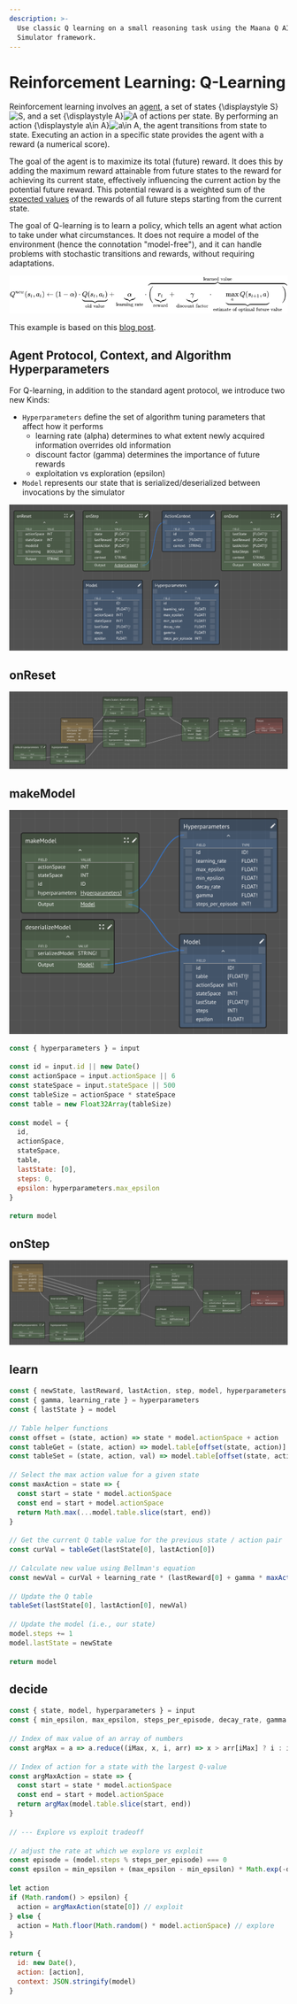 ```yaml
---
description: >-
  Use classic Q learning on a small reasoning task using the Maana Q AI
  Simulator framework.
---
```


# Reinforcement Learning: Q-Learning

Reinforcement learning involves an [agent](https://en.wikipedia.org/wiki/Intelligent_agent), a set of states {\displaystyle S}![S](https://wikimedia.org/api/rest_v1/media/math/render/svg/4611d85173cd3b508e67077d4a1252c9c05abca2), and a set {\displaystyle A}![A](https://wikimedia.org/api/rest_v1/media/math/render/svg/7daff47fa58cdfd29dc333def748ff5fa4c923e3) of actions per state. By performing an action {\displaystyle a\in A}![a\in A](https://wikimedia.org/api/rest_v1/media/math/render/svg/a97387981adb5d65f74518e20b6785a284d7abd5), the agent transitions from state to state. Executing an action in a specific state provides the agent with a reward \(a numerical score\).

The goal of the agent is to maximize its total \(future\) reward. It does this by adding the maximum reward attainable from future states to the reward for achieving its current state, effectively influencing the current action by the potential future reward. This potential reward is a weighted sum of the [expected values](https://en.wikipedia.org/wiki/Expected_value) of the rewards of all future steps starting from the current state.

The goal of Q-learning is to learn a policy, which tells an agent what action to take under what circumstances. It does not require a model of the environment \(hence the connotation "model-free"\), and it can handle problems with stochastic transitions and rewards, without requiring adaptations.

![](../../../.gitbook/assets/image%20%28153%29.png)

This example is based on this [blog post](https://tiewkh.github.io/blog/qlearning-openaitaxi/).

## Agent Protocol, Context, and Algorithm Hyperparameters

For Q-learning, in addition to the standard agent protocol, we introduce two new Kinds:

* `Hyperparameters` define the set of algorithm tuning parameters that affect how it performs
  * learning rate \(alpha\) determines to what extent newly acquired information overrides old information
  * discount factor \(gamma\) determines the importance of future rewards
  * exploitation vs exploration \(epsilon\)
* `Model` represents our state that is serialized/deserialized between invocations by the simulator

![](../../../.gitbook/assets/image%20%28170%29.png)

## onReset



![](../../../.gitbook/assets/image%20%2838%29.png)

## makeModel

![](../../../.gitbook/assets/image%20%28178%29.png)

```javascript
const { hyperparameters } = input

const id = input.id || new Date()
const actionSpace = input.actionSpace || 6
const stateSpace = input.stateSpace || 500
const tableSize = actionSpace * stateSpace
const table = new Float32Array(tableSize)

const model = {
  id,
  actionSpace,
  stateSpace,
  table,
  lastState: [0],
  steps: 0,
  epsilon: hyperparameters.max_epsilon
}

return model
```

## onStep

![](../../../.gitbook/assets/image%20%28138%29.png)

## learn

```javascript
const { newState, lastReward, lastAction, step, model, hyperparameters } = input
const { gamma, learning_rate } = hyperparameters
const { lastState } = model

// Table helper functions
const offset = (state, action) => state * model.actionSpace + action
const tableGet = (state, action) => model.table[offset(state, action)]
const tableSet = (state, action, val) => model.table[offset(state, action)] = val

// Select the max action value for a given state
const maxAction = state => {
  const start = state * model.actionSpace
  const end = start + model.actionSpace 
  return Math.max(...model.table.slice(start, end))
}

// Get the current Q table value for the previous state / action pair
const curVal = tableGet(lastState[0], lastAction[0])

// Calculate new value using Bellman's equation
const newVal = curVal + learning_rate * (lastReward[0] + gamma * maxAction(newState[0]) - curVal)

// Update the Q table
tableSet(lastState[0], lastAction[0], newVal)

// Update the model (i.e., our state)
model.steps += 1 
model.lastState = newState

return model
```

## decide

```javascript
const { state, model, hyperparameters } = input
const { min_epsilon, max_epsilon, steps_per_episode, decay_rate, gamma } = hyperparameters

// Index of max value of an array of numbers
const argMax = a => a.reduce((iMax, x, i, arr) => x > arr[iMax] ? i : iMax, 0);

// Index of action for a state with the largest Q-value
const argMaxAction = state => {
  const start = state * model.actionSpace
  const end = start + model.actionSpace 
  return argMax(model.table.slice(start, end))
}

// --- Explore vs exploit tradeoff

// adjust the rate at which we explore vs exploit
const episode = (model.steps % steps_per_episode) === 0
const epsilon = min_epsilon + (max_epsilon - min_epsilon) * Math.exp(-decay_rate*episode)

let action
if (Math.random() > epsilon) {
  action = argMaxAction(state[0]) // exploit
} else {
  action = Math.floor(Math.random() * model.actionSpace) // explore
}

return {
  id: new Date(),
  action: [action],
  context: JSON.stringify(model)
}
```

